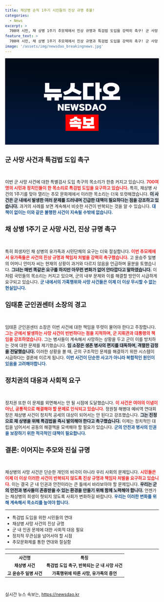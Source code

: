 ```yaml
---
title: 채상병 순직 1주기 시민들의 진상 규명 촛불!
categories:
  - News
excerpt: >
  700여 시민, 채 상병 1주기 추모제에서 진상 규명과 특검법 도입을 강력히 촉구! 군 사망 사건의 반복된 비극 속, 유가족의 애환과 시민의 분노가 함께했다. 책임을 묻고 더는 죽음을 막기 위한 목소리가 힘차게 울려 퍼졌다.
feature_text: >
  700여 시민, 채 상병 1주기 추모제에서 진상 규명과 특검법 도입을 강력히 촉구! 군 사망 사건의 반복된 비극 속, 유가족의 애환과 시민의 분노가 함께했다. 책임을 묻고 더는 죽음을 막기 위한 목소리가 힘차게 울려 퍼졌다.
image: '/assets/img/newsdao_breakingnews.jpg'
---
```


<p><img src="/assets/img/newsdao_breakingnews.jpg" alt="ontimetimes 속보" /></p>

<h2 data-ke-size="size26">군 사망 사건과 특검법 도입 촉구</h2>

<p data-ke-size="size16">&nbsp;</p>

<p>이번 군 사망 사건에 대한 특별검사 도입 촉구의 목소리가 한층 커지고 있습니다. <b><span style="color: #ee2323;">700여 명의 시민과 정치인들이 한 목소리로 특검법 도입을 요구하고 있습니다.</span></b> 특히, 채상병 사건의 1주기를 맞아 열리는 추모 문화제에서 이러한 목소리는 더욱 또렷해졌습니다. <b><span style="background-color: #21538527;">이 사건은 군 내에서 발생한 여러 문제를 드러내며 긴급한 대책이 필요하다는 점을 강조하고 있습니다.</span></b> 
과거의 사례를 보면 계속해서 비슷한 사건이 반복되는 것을 알 수 있습니다. <b><span style="color: #1a5490;">대책이 없이는 이와 같은 불행한 사건이 지속될 수밖에 없습니다.</span></b></p>

<h2 data-ke-size="size26">채 상병 1주기 군 사망 사건, 진상 규명 촉구</h2>

<p data-ke-size="size16">&nbsp;</p>

<p>특히 희생자인 채 상병의 유가족과 시민단체의 요구는 더욱 절실합니다. <b><span style="color: #ee2323;">이번 추모제에서 유가족들은 사건의 진상 규명과 책임자 처벌을 강력히 촉구했습니다.</span></b> 고 윤승주 일병의 어머니 안미자 씨는 현재의 상황이 과거와 다르지 않음을 언급하며 울분을 토했습니다. <b><span style="background-color: #21538527;">그녀는 매번 똑같은 요구를 하지만 아무런 변화가 없어 안타깝다고 말하였습니다.</span></b> 이처럼 국민들의 목소리는 커지고 있으며, 군의 내부 문제와 이를 해결할 방안이 시급하게 요구되고 있습니다. <b><span style="color: #1a5490;">군 내에서의 가혹행위와 사망 사건들은 이제 더 이상 무시할 수 없는 현실입니다.</span></b></p>

<h2 data-ke-size="size26">임태훈 군인권센터 소장의 경고</h2>

<p data-ke-size="size16">&nbsp;</p>

<p>임태훈 군인권센터 소장은 이번 사건에 대한 책임을 뚜렷이 물어야 한다고 주장합니다. <b><span style="color: #ee2323;">그는 군에서 발생하는 사망 사건이 빈번하다는 점을 지적하며, 군 지휘관과 대통령의 책임을 강조하였습니다.</span></b> 그는 병사들이 계속해서 사망하는 상황을 두고 군이 이를 방치하는 것에 대한 문제를 제기했습니다. <b><span style="background-color: #21538527;">임 소장은 생존 병사의 편지를 대독하며, 격렬한 감정을 전달했습니다.</span></b> 이러한 상황을 볼 때, 군의 구조적인 문제를 해결하기 위한 시스템이 시급하다는 결론에 이르게 됩니다. <b><span style="color: #1a5490;">이번 사건이 단순한 사고가 아니라 복합적인 원인이 있음을 고려해야합니다.</span></b></p>

<h2 data-ke-size="size26">정치권의 대응과 사회적 요구</h2>

<p data-ke-size="size16">&nbsp;</p>

<p>정치권 또한 이 문제를 외면해서는 안 될 시점에 도달했습니다. <b><span style="color: #ee2323;">이 사건은 여야의 이념이 아닌, 공통적으로 해결해야 할 문제로 인식되고 있습니다.</span></b> 정원철 해병대 예비역 연대회장은 채상병 사건이 정치적 공세의 대상이 되어서는 안 된다고 강조했습니다. <b><span style="background-color: #21538527;">그는 진정으로 채 상병을 위해 특검법을 즉시 발의해야 한다고 촉구했습니다.</span></b> 이제는 정치적인 대립을 넘어서서 공동의 해결책을 모색해야 할 필요가 있습니다. <b><span style="color: #1a5490;">군의 안전과 병사의 인권을 보장하기 위한 적극적인 대책이 필요합니다.</span></b></p>

<h2 data-ke-size="size26">결론: 이어지는 추모와 진실 규명</h2>

<p data-ke-size="size16">&nbsp;</p>

<p>채상병의 사망 사건은 단순한 개인의 비극이 아니라 우리 사회의 문제입니다. <b><span style="color: #ee2323;">시민들은 이제 더 이상 이러한 사건이 반복되지 않도록 진상 규명과 책임자 처벌을 요구하고 있습니다.</span></b> 이는 결국 군 내 인권과 안전이라는 큰 틀에서 바라보아야 할 문제입니다. <b><span style="background-color: #21538527;">우리는 군의 안전과 병사들이 존중받을 수 있는 환경을 만들기 위해 함께 노력해야 합니다.</span></b> 언젠가는 채상병의 희생이 헛되지 않도록 사회가 변화하길 바랍니다. <b><span style="color: #1a5490;">우리는 이러한 변화를 위해 계속해서 목소리를 높여야 합니다.</span></b></p>

<hr>

<ul>
  <li>특검법 도입을 위한 시민들의 연대</li>
  <li>채상병 사망 사건의 진상 규명</li>
  <li>군 내 인권 문제에 대한 사회적 대응 필요</li>
  <li>정치적 무관심을 넘어서야 할 시점</li>
  <li>추모문화제를 통한 연대와 절실함</li>
</ul>

<hr>

<table style="width: 100%;">
  <tr>
    <td style="text-align: center; height: 17px;"><b>사건명</b></td>
    <td style="text-align: center; height: 17px;"><b>특징</b></td>
  </tr>
  <tr>
    <td style="text-align: center; height: 17px;"><b>채상병 사건</b></td>
    <td style="text-align: center; height: 17px;"><b>특검법 도입 촉구, 반복되는 군 내 사망 사건</b></td>
  </tr>
  <tr>
    <td style="text-align: center; height: 17px;"><b>고 윤승주 일병 사건</b></td>
    <td style="text-align: center; height: 17px;"><b>가혹행위에 따른 사망, 유가족의 증언</b></td>
  </tr>
</table> 

<p data-ke-size="size16">&nbsp;</p>
실시간 뉴스 속보는, <a href="https://newsdao.kr" rel="dofollow">https://newsdao.kr</a>


